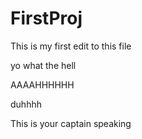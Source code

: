 # FirstProj

This is my first edit to this file

yo what the hell 

AAAAHHHHHH

duhhhh

This is your captain speaking 
